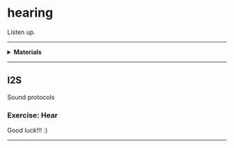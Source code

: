 # hearing

Listen up.

----

<details><summary><b>Materials</b></summary><p>

Contents|Description| # |Data|Link|
:-------|:----------|:-:|:--:|:--:|
Mic (MEMS)| I2S mems microphone board (SPH0645)|2|[-D-](_data/datasheets/i2s_mems_mic.pdf)|[-L-](https://www.adafruit.com/product/3421)

Required|Description| # |Box|
:-------|:----------|:-:|:-:|
Multimeter|(Sealy MM18) pocket digital multimeter|1|[white](/boxes/white/README.md)|

</p></details>

----

## I2S

Sound protocols

### Exercise: Hear

Good luck!!! :)

----
